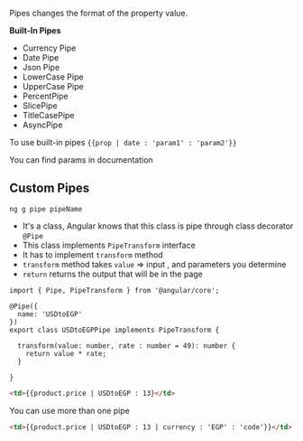 Pipes changes the format of the property value.

**Built-In Pipes**
- Currency Pipe
- Date Pipe
- Json Pipe
- LowerCase Pipe
- UpperCase Pipe
- PercentPipe
- SlicePipe
- TitleCasePipe
- AsyncPipe

To use built-in pipes `{{prop | date : 'param1' : 'param2'}}`

You can find params in documentation


## Custom Pipes

`ng g pipe pipeName`

- It's a class, Angular knows that this class is pipe through class decorator `@Pipe`
- This class implements `PipeTransform` interface
- It has to implement `transform` method
- `transform` method takes `value` => input , and parameters you determine 
- `return` returns the output that will be in the page

```TS
import { Pipe, PipeTransform } from '@angular/core';

@Pipe({
  name: 'USDtoEGP'
})
export class USDtoEGPPipe implements PipeTransform {

  transform(value: number, rate : number = 49): number {
    return value * rate;
  }

}
```


```HTML
<td>{{product.price | USDtoEGP : 13}</td>
```

You can use more than one pipe

```HTML
<td>{{product.price | USDtoEGP : 13 | currency : 'EGP' : 'code'}}</td>
```

